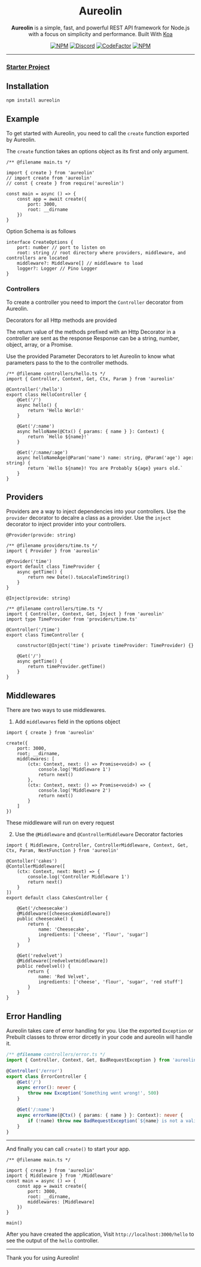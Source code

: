 <div align=center>

# Aureolin
**Aureolin** is a simple, fast, and powerful REST API framework for Node.js with a focus on simplicity and performance. Built With [Koa](https://github.com/koajs/koa)

[![NPM](https://img.shields.io/npm/l/aureolin?style=flat-square&label=License)](https://github.com/AlenSaito1/Aureolin/blob/master/LICENSE) [![Discord](https://img.shields.io/discord/898177582829285387?label=Discord&style=flat-square)](https://discord.gg/3Pg2Nw2vjn) [![CodeFactor](https://img.shields.io/codefactor/grade/github/alensaito1/aureolin?style=flat-square&label=Code%20Quality)](https://www.codefactor.io/repository/github/alensaito1/aureolin) [![NPM](https://img.shields.io/npm/dw/aureolin?style=flat-square&label=Downloads)](https://npmjs.com/package/aureolin)


</div>

----
### [Starter Project](https://github.com/AlenSaito1/Aureolin-starter)

## Installation

```sh
npm install aureolin
```

## Example

To get started with Aureolin, you need to call the `create` function exported by Aureolin.

The `create` function takes an options object as its first and only argument.


```TS
/** @filename main.ts */

import { create } from 'aureolin'
// import create from 'aureolin'
// const { create } from require('aureolin')

const main = async () => {
    const app = await create({
        port: 3000,
        root: __dirname
    })
}
```

Option Schema is as follows

```TS
interface CreateOptions {
    port: number // port to listen on
    root: string // root directory where providers, middleware, and controllers are located
    middleware?: Middleware[] // middleware to load
    logger?: Logger // Pino Logger
}
```
### Controllers

To create a controller you need to import the `Controller` decorator from Aureolin. 

Decorators for all Http methods are provided

The return value of the methods prefixed with an Http Decorator in a controller are sent as the response
Response can be a string, number, object, array, or a Promise.

Use the provided Parameter Decorators to let Aureolin to know what parameters pass to the to the controller methods.

```TS
/** @filename controllers/hello.ts */
import { Controller, Context, Get, Ctx, Param } from 'aureolin'

@Controller('/hello')
export class HelloController {
    @Get('/')
    async hello() {
        return 'Hello World!'
    }

    @Get('/:name')
    async helloName(@Ctx() { params: { name } }: Context) {
        return `Hello ${name}!`
    }

    @Get('/:name/:age')
    async helloNameAge(@Param('name') name: string, @Param('age') age: string) {
        return `Hello ${name}! You are Probably ${age} years old.`
    }    
}
```

## Providers

Providers are a way to inject dependencies into your controllers.
Use the `provider` decorator to decalre a class as a provider.
Use the `inject` decorator to inject provider into your controllers.

`@Provider(provide: string)`
```TS
/** @filename providers/time.ts */
import { Provider } from 'aureolin'

@Provider('time')
export default class TimeProvider {
    async getTime() {
        return new Date().toLocaleTimeString()
    }
}
```
`@Inject(provide: string)`
```TS
/** @filename controllers/time.ts */
import { Controller, Context, Get, Inject } from 'aureolin'
import type TimeProvider from 'providers/time.ts'

@Controller('/time')
export class TimeController {

    constructor(@Inject('time') private timeProvider: TimeProvider) {}

    @Get('/')
    async getTime() {
        return timeProvider.getTime()
    }
}
```

## Middlewares

There are two ways to use middlewares.

1. Add `middlewares` field in the options object 

```TS
import { create } from 'aureolin'

create({
    port: 3000,
    root; __dirname,
    middlewares: [
        (ctx: Context, next: () => Promise<void>) => {
            console.log('Middleware 1')
            return next()
        },
        (ctx: Context, next: () => Promise<void>) => {
            console.log('Middleware 2')
            return next()
        }
    ]
})
```
These middleware will run on every request 

2. Use the `@Middleware` and `@ControllerMiddleware` Decorator factories

```TS
import { Middleware, Controller, ControllerMiddleware, Context, Get, Ctx, Param, NextFunction } from 'aureolin'

@Contoller('cakes')
@ContollerMiddleware([
    (ctx: Context, next: Next) => {
        console.log('Controller Middleware 1')
        return next()
    }
])
export default class CakesController {

    @Get('/cheesecake')
    @Middleware([cheesecakemiddleware])
    public cheesecake() {
        return {
            name: 'Cheesecake',
            ingredients: ['cheese', 'flour', 'sugar']
        }
    }

    @Get('redvelvet')
    @Middleware([redvelvetmiddleware])
    public redvelvel() {
        return {
            name: 'Red Velvet',
            ingredients: ['cheese', 'flour', 'sugar', 'red stuff']
        }
    }
}
```

## Error Handling

Aureolin takes care of error handling for you.
Use the exported `Exception` or Prebuilt classes to throw error dircetly in your code and aureolin will handle it.

```ts
/** @filename controllers/error.ts */
import { Controller, Context, Get, BadRequestException } from 'aureolin'

@Controller('/error')
export class ErrorController {
    @Get('/')
    async error(): never {
        throw new Exception('Something went wrong!', 500)
    }

    @Get('/:name')
    async errorName(@Ctx() { params: { name } }: Context): never {
        if (!name) throw new BadRequestException(`${name} is not a valid name!`, 400)
    }
}
```
----

And finally you can call `create()` to start your app.

```TS
/** @filename main.ts */

import { create } from 'aureolin'
import { Middleware } from '/Middleware'
const main = async () => {
    const app = await create({
        port: 3000,
        root: __dirname,
        middlewares: [Middleware]
    })
}

main()
```

After you have created the application, Visit ```http://localhost:3000/hello``` to see the output of the `hello` controller.

---
Thank you for using Aureolin!














